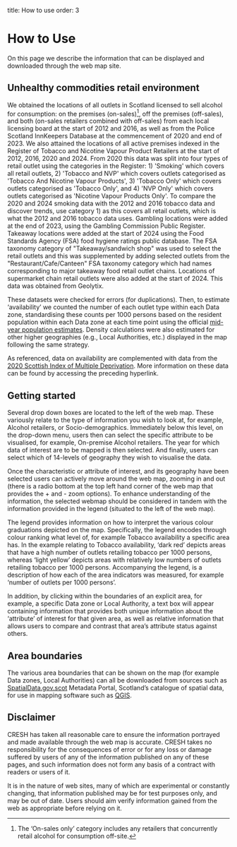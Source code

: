 title: How to use
order: 3

# How to Use


On this page we describe the information that can be displayed and downloaded through the web map site.

## Unhealthy commodities retail environment

We obtained the locations of all outlets in Scotland licensed to sell alcohol for consumption: on the premises (on-sales)[^1], off the premises (off-sales), and both (on-sales retailers combined with off-sales) from each local licensing board at the start of 2012 and 2016, as well as from the Police Scotland InnKeepers Database at the commencement of 2020 and end of 2023. We also attained the locations of all active premises indexed in the Register of Tobacco and Nicotine Vapour Product Retailers at the start of 2012, 2016, 2020 and 2024. From 2020 this data was split into four types of retail outlet using the categories in the Register: 1) 'Smoking' which covers all retail outlets, 2) 'Tobacco and NVP' which covers outlets categorised as 'Tobacco And Nicotine Vapour Products', 3) 'Tobacco Only' which covers outlets categorised as 'Tobacco Only', and 4) 'NVP Only' which covers outlets categorised as 'Nicotine Vapour Products Only'. To compare the 2020 and 2024 smoking data with the 2012 and 2016 tobacco data and discover trends, use category 1) as this covers all retail outlets, which is what the 2012 and 2016 tobacco data uses. Gambling locations were added at the end of 2023, using the Gambling Commission Public Register. Takeaway locations were added at the start of 2024 using the Food Standards Agency (FSA) food hygiene ratings public database. The FSA taxonomy category of "Takeaway/sandwich shop" was used to select the retail outlets and this was supplemented by adding selected outlets from the "Restaurant/Cafe/Canteen" FSA taxonomy category which had names corresponding to major takeaway food retail outlet chains. Locations of supermarket chain retail outlets were also added at the start of 2024. This data was obtained from Geolytix.

[^1]: The ‘On-sales only’ category includes any retailers that concurrently retail alcohol for consumption off-site.

These datasets were checked for errors (for duplications). Then, to estimate ‘availability’ we counted the number of each outlet type within each Data zone, standardising these counts per 1000 persons based on the resident population within each Data zone at each time point using the official [mid-year population estimates](https://www.nrscotland.gov.uk/statistics-and-data/statistics/statistics-by-theme/population/population-estimates/mid-year-population-estimates). Density calculations were also estimated for other higher geographies (e.g., Local Authorities, etc.) displayed in the map following the same strategy.


As referenced, data on availability are complemented with data from the [2020 Scottish Index of Multiple Deprivation](https://www.gov.scot/collections/scottish-index-of-multiple-deprivation-2020/). More information on these data can be found by accessing the preceding hyperlink.


## Getting started

Several drop down boxes are located to the left of the web map.
These variously relate to the type of information you wish to look at, for example, Alcohol retailers, or Socio-demographics. 
Immediately below this level, on the drop-down menu, users then can select the specific attribute to be visualised, for example, On-premise Alcohol retailers.
The year for which data of interest are to be mapped is then selected.
And finally, users can select which of 14-levels of geography they wish to visualise the data.

Once the characteristic or attribute of interest, and its geography have been selected users can actively move around the web map, zooming in and out (there is a radio bottom at the top left hand corner of the web map that provides the + and - zoom options). To enhance understanding of the information, the selected webmap should be considered in tandem with the information provided in the legend (situated to the left of the web map).

The legend provides information on how to interpret the various colour graduations depicted on the map. Specifically, the legend encodes through colour ranking what level of, for example Tobacco availability a specific area has. In the example relating to Tobacco availability, ‘dark red’ depicts areas that have a high number of outlets retailing tobacco per 1000 persons, whereas ‘light yellow’ depicts areas with relatively low numbers of outlets retailing tobacco per 1000 persons. Accompanying the legend, is a description of how each of the area indicators was measured, for example ‘number of outlets per 1000 persons’.

In addition, by clicking within the boundaries of an explicit area, for example, a specific Data zone or Local Authority, a text box will appear containing information that provides both unique information about the ‘attribute’ of interest for that given area, as well as relative information that allows users to compare and contrast that area’s attribute status against others.


## Area boundaries

The various area boundaries that can be shown on the map (for example Data zones, Local Authorities) can all be downloaded from sources such as [SpatialData.gov.scot](https://spatialdata.gov.scot/geonetwork/srv/eng/catalog.search#/home) Metadata Portal, Scotland’s catalogue of spatial data, for use in mapping software such as [QGIS](http://www.qgis.org/en/site/).


## Disclaimer

CRESH has taken all reasonable care to ensure the information portrayed and made available through the web map is accurate. CRESH takes no responsibility for the consequences of error or for any loss or damage suffered by users of any of the information published on any of these pages, and such information does not form any basis of a contract with readers or users of it.

It is in the nature of web sites, many of which are experimental or constantly changing, that information published may be for test purposes only, and may be out of date. Users should aim verify information gained from the web as appropriate before relying on it.
